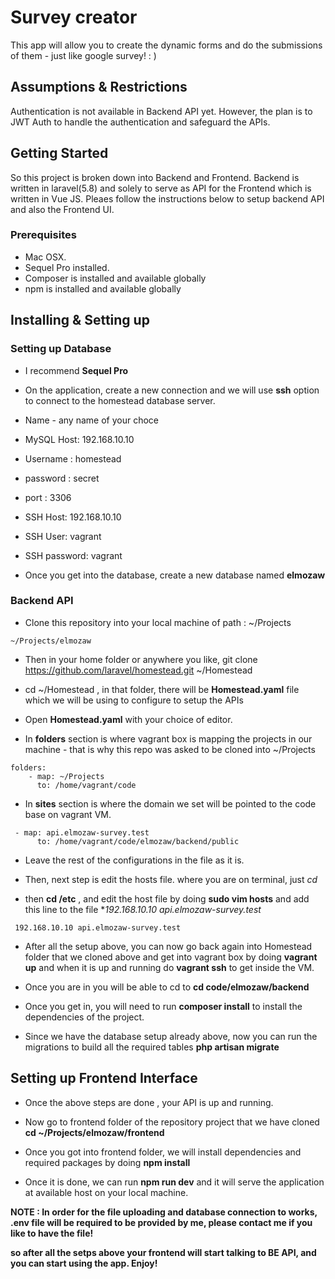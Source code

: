 # Survey creator

This app will allow you to create the dynamic forms and do the submissions of them - just like google survey! : ) 

## Assumptions & Restrictions
Authentication is not available in Backend API yet. However, the plan is to JWT Auth to handle the authentication and safeguard the APIs. 

## Getting Started

So this project is broken down into Backend and Frontend. Backend is written in laravel(5.8) and solely to serve as API for the Frontend which is written in Vue JS. Pleaes follow the instructions below to setup backend API and also the Frontend UI. 

### Prerequisites
* Mac OSX. 
* Sequel Pro installed.
* Composer is installed and available globally 
* npm is installed and available globally 

## Installing & Setting up

### Setting up Database 
* I recommend **Sequel Pro**
* On the application, create a new connection and we will use **ssh** option to connect to the homestead database server. 
* Name - any name of your choce 
* MySQL Host: 192.168.10.10
* Username : homestead
* password : secret
* port : 3306
* SSH Host: 192.168.10.10
* SSH User: vagrant
* SSH password: vagrant

* Once you get into the database, create a new database named **elmozaw** 

### Backend API 
* Clone this repository into your local machine of path : ~/Projects
```
~/Projects/elmozaw
```

* Then in your home folder or anywhere you like, git clone https://github.com/laravel/homestead.git ~/Homestead

* cd ~/Homestead , in that folder, there will be **Homestead.yaml** file which we will be using to configure to setup the APIs

* Open **Homestead.yaml** with your choice of editor. 

* In **folders** section is where vagrant box is mapping the projects in our machine - that is why this repo was asked to be cloned into ~/Projects
```
folders:
    - map: ~/Projects
      to: /home/vagrant/code
```

* In **sites** section is where the domain we set will be pointed to the code base on vagrant VM. 
```
 - map: api.elmozaw-survey.test
      to: /home/vagrant/code/elmozaw/backend/public
```

* Leave the rest of the configurations in the file as it is. 

* Then, next step is edit the hosts file. where you are on terminal, just *cd* 

* then **cd /etc** , and edit the host file by doing **sudo vim hosts** and add this line to the file **192.168.10.10 api.elmozaw-survey.test*
```
 192.168.10.10 api.elmozaw-survey.test
```

* After all the setup above, you can now go back again into Homestead folder that we cloned above and get into vagrant box by doing **vagrant up** and when it is up and running do **vagrant ssh** to get inside the VM. 

* Once you are in you will be able to cd to **cd code/elmozaw/backend** 

* Once you get in, you will need to run **composer install** to install the dependencies of the project. 

* Since we have the database setup already above, now you can run the migrations to build all the required tables **php artisan migrate** 



## Setting up Frontend Interface

* Once the above steps are done , your API is up and running. 

* Now go to frontend folder of the repository project that we have cloned **cd ~/Projects/elmozaw/frontend** 

* Once you got into frontend folder, we will install dependencies and required packages by doing **npm install**

* Once it is done, we can run **npm run dev** and it will serve the application at available host on your local machine. 

**NOTE : In order for the file uploading and database connection to works, .env file will be required to be provided by me, please contact me if you like to have the file!**

**so after all the setps above your frontend will start talking to BE API, and you can start using the app. Enjoy!**
